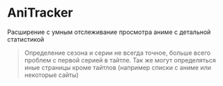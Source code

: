 # AniTracker
Расширение с умным отслеживание просмотра аниме с детальной статистикой 

> Определение сезона и серии не всегда точное, больше всего проблем с первой серией в тайтле. Так же могут определяться иные страницы кроме тайтлов (например списки с аниме или некоторые сайты)
